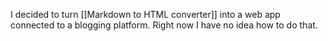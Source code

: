 I decided to turn [[Markdown to HTML converter]] into a web app connected to a blogging platform. Right now I have no idea how to do that.
